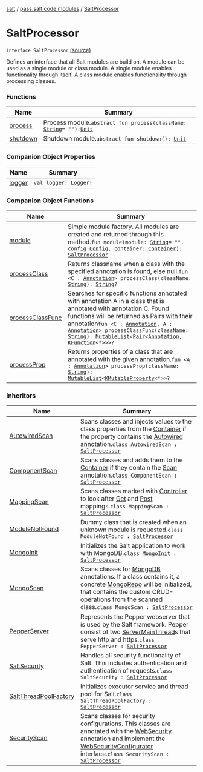 [salt](../../index.md) / [pass.salt.code.modules](../index.md) / [SaltProcessor](./index.md)

# SaltProcessor

`interface SaltProcessor` [(source)](https://github.com/kurbaniec-tgm/salt/tree/master/code/modules/SaltProcessor.kt#L26)

Defines an interface that all Salt modules are build on.
A module can be used as a single module or class module.
A single module enables functionality through itself.
A class module enables functionality through processing classes.

### Functions

| Name | Summary |
|---|---|
| [process](process.md) | Process module.`abstract fun process(className: `[`String`](https://kotlinlang.org/api/latest/jvm/stdlib/kotlin/-string/index.html)` = ""): `[`Unit`](https://kotlinlang.org/api/latest/jvm/stdlib/kotlin/-unit/index.html) |
| [shutdown](shutdown.md) | Shutdown module.`abstract fun shutdown(): `[`Unit`](https://kotlinlang.org/api/latest/jvm/stdlib/kotlin/-unit/index.html) |

### Companion Object Properties

| Name | Summary |
|---|---|
| [logger](logger.md) | `val logger: `[`Logger`](https://docs.oracle.com/javase/6/docs/api/java/util/logging/Logger.html)`!` |

### Companion Object Functions

| Name | Summary |
|---|---|
| [module](module.md) | Simple module factory. All modules are created and returned through this method.`fun module(module: `[`String`](https://kotlinlang.org/api/latest/jvm/stdlib/kotlin/-string/index.html)` = "", config: `[`Config`](../../pass.salt.code.loader.config/-config/index.md)`, container: `[`Container`](../../pass.salt.code.container/-container/index.md)`): `[`SaltProcessor`](./index.md) |
| [processClass](process-class.md) | Returns classname when a class with the specified annotation is found, else null.`fun <C : `[`Annotation`](https://kotlinlang.org/api/latest/jvm/stdlib/kotlin/-annotation/index.html)`> processClass(className: `[`String`](https://kotlinlang.org/api/latest/jvm/stdlib/kotlin/-string/index.html)`): `[`String`](https://kotlinlang.org/api/latest/jvm/stdlib/kotlin/-string/index.html)`?` |
| [processClassFunc](process-class-func.md) | Searches for specific functions annotated with annotation A in a class that is annotated with annotation C. Found functions will be returned as Pairs with their annotation`fun <C : `[`Annotation`](https://kotlinlang.org/api/latest/jvm/stdlib/kotlin/-annotation/index.html)`, A : `[`Annotation`](https://kotlinlang.org/api/latest/jvm/stdlib/kotlin/-annotation/index.html)`> processClassFunc(className: `[`String`](https://kotlinlang.org/api/latest/jvm/stdlib/kotlin/-string/index.html)`): `[`MutableList`](https://kotlinlang.org/api/latest/jvm/stdlib/kotlin.collections/-mutable-list/index.html)`<`[`Pair`](https://kotlinlang.org/api/latest/jvm/stdlib/kotlin/-pair/index.html)`<`[`Annotation`](https://kotlinlang.org/api/latest/jvm/stdlib/kotlin/-annotation/index.html)`, `[`KFunction`](https://kotlinlang.org/api/latest/jvm/stdlib/kotlin.reflect/-k-function/index.html)`<*>>>?` |
| [processProp](process-prop.md) | Returns properties of a class that are annotated with the given annotation.`fun <A : `[`Annotation`](https://kotlinlang.org/api/latest/jvm/stdlib/kotlin/-annotation/index.html)`> processProp(className: `[`String`](https://kotlinlang.org/api/latest/jvm/stdlib/kotlin/-string/index.html)`): `[`MutableList`](https://kotlinlang.org/api/latest/jvm/stdlib/kotlin.collections/-mutable-list/index.html)`<`[`KMutableProperty`](https://kotlinlang.org/api/latest/jvm/stdlib/kotlin.reflect/-k-mutable-property/index.html)`<*>>?` |

### Inheritors

| Name | Summary |
|---|---|
| [AutowiredScan](../-autowired-scan/index.md) | Scans classes and injects values to the class properties from the [Container](../../pass.salt.code.container/-container/index.md) if the property contains the [Autowired](../../pass.salt.code.annotations/-autowired/index.md) annotation.`class AutowiredScan : `[`SaltProcessor`](./index.md) |
| [ComponentScan](../-component-scan/index.md) | Scans classes and adds them to the [Container](../../pass.salt.code.container/-container/index.md) if they contain the [Scan](../../pass.salt.code.annotations/-scan/index.md) annotation.`class ComponentScan : `[`SaltProcessor`](./index.md) |
| [MappingScan](../../pass.salt.code.modules.server.mapping/-mapping-scan/index.md) | Scans classes marked with [Controller](../../pass.salt.code.annotations/-controller/index.md) to look after [Get](../../pass.salt.code.annotations/-get/index.md) and [Post](../../pass.salt.code.annotations/-post/index.md) mappings.`class MappingScan : `[`SaltProcessor`](./index.md) |
| [ModuleNotFound](../-module-not-found/index.md) | Dummy class that is created when an unknown module is requested.`class ModuleNotFound : `[`SaltProcessor`](./index.md) |
| [MongoInit](../../pass.salt.code.modules.db.mongo/-mongo-init/index.md) | Initializes the Salt application to work with MongoDB.`class MongoInit : `[`SaltProcessor`](./index.md) |
| [MongoScan](../../pass.salt.code.modules.db.mongo/-mongo-scan/index.md) | Scans classes for [MongoDB](../../pass.salt.code.annotations/-mongo-d-b/index.md) annotations. If a class contains it, a concrete [MongoRepo](../../pass.salt.code.modules.db.mongo/-mongo-repo/index.md) will be initialized, that contains the custom CRUD-operations from the scanned class.`class MongoScan : `[`SaltProcessor`](./index.md) |
| [PepperServer](../../pass.salt.code.modules.server/-pepper-server/index.md) | Represents the Pepper webserver that is used by the Salt framework. Pepper consist of two [ServerMainThread](../../pass.salt.code.modules.server/-server-main-thread/index.md)s that serve http and https.`class PepperServer : `[`SaltProcessor`](./index.md) |
| [SaltSecurity](../../pass.salt.code.modules.server.security/-salt-security/index.md) | Handles all security functionality of Salt. This includes authentication and authentication of requests.`class SaltSecurity : `[`SaltProcessor`](./index.md) |
| [SaltThreadPoolFactory](../-salt-thread-pool-factory/index.md) | Initializes executor service and thread pool for Salt.`class SaltThreadPoolFactory : `[`SaltProcessor`](./index.md) |
| [SecurityScan](../../pass.salt.code.modules.server.security/-security-scan/index.md) | Scans classes for security configurations. This classes are annotated with the [WebSecurity](../../pass.salt.code.annotations/-web-security/index.md) annotation and implement the [WebSecurityConfigurator](../../pass.salt.code.modules.server.security/-web-security-configurator/index.md) interface.`class SecurityScan : `[`SaltProcessor`](./index.md) |
